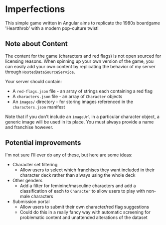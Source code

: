 # Imperfections

This simple game written in Angular aims to replicate the 1980s boardgame 'Heartthrob' with a modern pop-culture twist!

## Note about Content

The content for the game (characters and red flags) is not open sourced for licensing reasons. When spinning up your own version of the game, you can easily add your own content by replicating the behavior of my server through `HostedDataSourceService`.

Your server should contain:

- A `red-flags.json` file - an array of strings each containing a red flag
- A `characters.json` file - an array of `Character` objects
- An `images/` directory - for storing images referenced in the `characters.json` manifest

Note that if you don't include an `imageUrl` in a particular character object, a generic image will be used in its place. You must always provide a name and franchise however.

## Potential improvements

I'm not sure I'll ever do any of these, but here are some ideas:

- Character set filtering
  - Allow users to select which franchises they want included in their character deck rather than always using the whole deck
- Other genders
  - Add a filter for feminine/masculine characters and add a classification of each to `Character` to allow users to play with non-male characters
- Submission portal
  - Allow users to submit their own character/red flag suggestions
  - Could do this in a really fancy way with automatic screening for problematic content and unattended alterations of the dataset
